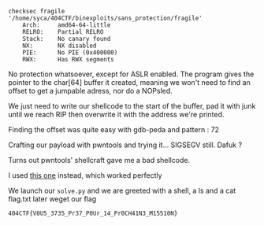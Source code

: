 ```
checksec fragile
'/home/syca/404CTF/binexploits/sans_protection/fragile'
    Arch:     amd64-64-little
    RELRO:    Partial RELRO
    Stack:    No canary found
    NX:       NX disabled
    PIE:      No PIE (0x400000)
    RWX:      Has RWX segments
```

No protection whatsoever, except for ASLR enabled. The program gives the pointer to the char[64] buffer it created, meaning we won't need to find an offset to get a jumpable adress, nor do a NOPsled.

We just need to write our shellcode to the start of the buffer, pad it with junk until we reach RIP then overwrite it with the address we're printed.

Finding the offset was quite easy with gdb-peda and pattern : 72

Crafting our payload with pwntools and trying it... SIGSEGV still. Dafuk ?

Turns out pwntools' shellcraft gave me a bad shellcode.

I used [this one](https://shell-storm.org/shellcode/files/shellcode-806.php) instead, which worked perfectly

We launch our `solve.py` and we are greeted with a shell, a ls and a cat flag.txt later weget our flag

`404CTF{V0U5_3735_Pr37_P0Ur_14_Pr0CH41N3_M15510N}`
